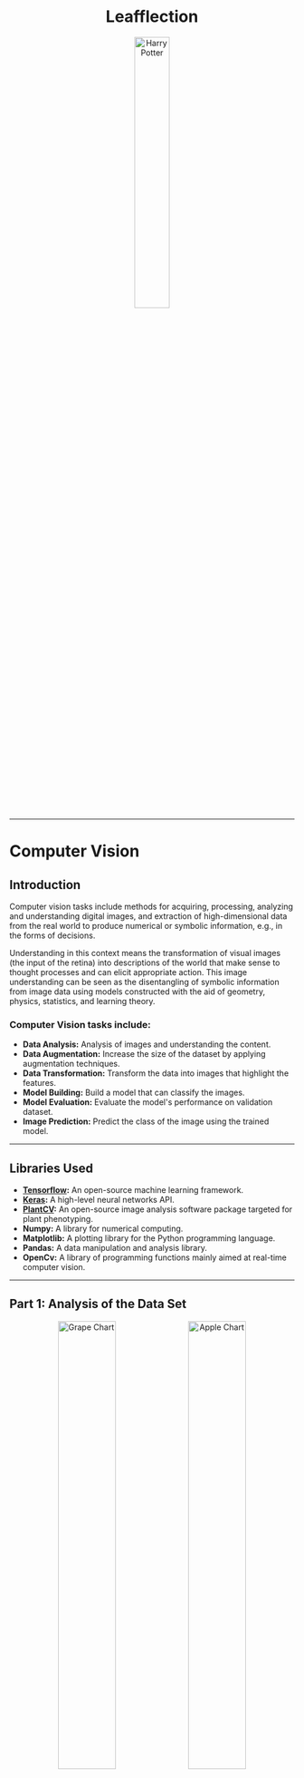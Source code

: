 <h1 align="center">Leafflection</h1>

<div align="center">
<img src="images/tree.png" alt="Harry Potter" width="35%">
</div>

---

# Computer Vision

## Introduction

Computer vision tasks include methods for acquiring,
processing, analyzing and understanding digital images,
and extraction of high-dimensional data from the real world
to produce numerical or symbolic information,
e.g., in the forms of decisions.

Understanding in this context means the transformation of visual images
(the input of the retina)
into descriptions of the world that make sense to thought processes and can
elicit appropriate action.
This image understanding can be seen as the disentangling of
symbolic information from image data
using models constructed with the aid of geometry,
physics, statistics, and learning theory.

### Computer Vision tasks include:

- **Data Analysis:** Analysis of images and understanding the content.
- **Data Augmentation:** Increase the size of the dataset by applying
  augmentation techniques.
- **Data Transformation:** Transform the data into images that highlight the
  features.
- **Model Building:** Build a model that can classify the images.
- **Model Evaluation:** Evaluate the model's performance on validation dataset.
- **Image Prediction:** Predict the class of the image using the trained model.

-------------------

## Libraries Used

- **[Tensorflow](https://tensorflow.org/guide/):** An open-source machine
  learning framework.
- **[Keras](https://keras.io/):** A high-level neural networks API.
- **[PlantCV](https://plantcv.readthedocs.io/en/stable/):** An open-source
  image analysis software package targeted for plant phenotyping.
- **Numpy:** A library for numerical computing.
- **Matplotlib:** A plotting library for the Python programming language.
- **Pandas:** A data manipulation and analysis library.
- **OpenCv:** A library of programming functions mainly aimed at real-time
  computer vision.

-------------------

## Part 1: Analysis of the Data Set

<div align="center">
  <img src="images/grape_chart.png" alt="Grape Chart" width="45%">
  <img src="images/apple_chart.png" alt="Apple Chart" width="45%">
</div>

### Instructions

Write a program named `distribution.py`
that takes as arguments a directory and
fetches images in its subdirectories.
This program, and therefore you, must then extract
and analyze/understand the data
set from the images.
The program should output pie charts and bar
charts for each plant type.
Your program must also retrieve the name of the directory
to name the chart’s colones accordingly.

### Example

```bash
python3 distribution.py --src leaves/
````

The program will walk through the directories and find the root directory.
It will then extract the subdirectory names and the images in them.
To analyze the data set, the program will output pie charts and bar charts
for each plant type.

-------------------

## Part 2: Data augmentation

Looking and the data set, you will notice that the images are not enough to
train a model. The data is not balanced, which could lead to overfitting.
To solve this problem, you will need to augment the data set. This is where
`augmentation.py` comes in. This program takes in a directory and applies
augmentation techniques to the images in the directory.

It automatically
detects the directory with the most images and augments the images in the
other directories to match the number of images in the directory with the most
images. Additionally, you can specify the number of images you want to augment.


<details>
<summary><strong>Click to view images</strong></summary>
<div align="center">
    <div style="display: inline-block; text-align: center; width: 20%;">
        <img src="images/augmented_gif.gif" alt="Original" width="100%">
        <div>Augmented Images created from a single image.</div>
    </div>
</div>
</details>


Above, you can see an example of an image going through different augmentation
techniques. The original image is top and center, and below are the augmented
versions of the image.

```bash
python3 augmentation.py --src leaves/
```

After balancing the data set, we check out the distribution of the data set
again. The data set is now balanced, and we can proceed to the next step.

<div align="center">
  <img src="images/grape_chart_balanced.png" alt="Grape Chart" width="45%">
  <img src="images/apple_chart_balanced.png" alt="Apple Chart" width="45%">
</div>


-------------------

## Part 3: Image Transformation

Next, we want to better understand the images in the data set. To achieve
this, we will transform the images to highlight the features in the images.

<details>
<summary><strong>Click to view images</strong></summary>

<div align="center">
    <div style="display: inline-block; text-align: center; width: 20%;">
        <img src="images/transformed_gif.gif" alt="Transformed" width="100%">
        <div>Transformed Images created from a single image.</div>
    </div>
</div>
<div align="center">
    <div style="display: inline-block; text-align: center; width: 20%;">
        <img src="images/transformed_histogram.png" alt="Histogram" width="100%">
        <div>Transformed Image Histogram</div>
    </div>
</div>

</details>

In total, we perform the following transformations:

- [Gaussian Blur](https://www.tutorialspoint.com/opencv/opencv_gaussian_blur.htm):
  A Gaussian blur is the result of blurring an image by a
  Gaussian function.
  It is a widely used effect in graphics software, typically
  to reduce image noise and reduce detail.
- [Disease Mask](https://www.tutorialspoint.com/how-to-mask-an-image-in-opencv-python):
  A mask is a binary image that is used to specify the pixels that
  should be analyzed. In our case we are using a mask to highlight the
  areas of the image that are affected by a disease.
- [ROI Objects](https://medium.com/swlh/roi-segmentation-contour-detection-and-image-thresholding-using-opencv-c0d2ea47b787):
  A region of interest (ROI) is a portion of an image that you want to
  filter or perform some operation on.
- [Analyze Objects](https://www.tutorialspoint.com/opencv/opencv_contour_features.htm):
  Analyzing objects in an image involves detecting the contours of the
  objects and extracting features like area, perimeter, and centroid.
- [Pseudolandmarks](https://www.tutorialspoint.com/opencv/opencv_contour_features.htm):
  Pseudolandmarks are points that are not actual landmarks but are
  used to represent the shape of an object.
  (Top, Center, Bottom)
- [Color Histogram](https://docs.opencv.org/4.x/d1/db7/tutorial_py_histogram_begins.html):
  A color histogram is a representation of the distribution of colors in an
  image.

These images help us understand the data set better and can be used to
improve the model's performance.

-------------------

## Part 4: Classification

### Training the Model

<div align="center">
  <img src="images/cnn_visualization.png" alt="CNN Model" width="100%">
</div>

In this part, we wrote a program named `train.py` that takes as parameter
a directory and fetches images in its subdirectories.
It must then increase/modify those images to learn the characteristics
of the diseases specified in the leaf.
Those learning must be saved and returned in a `.zip` that also includes
your increased/modified images.

Fortunately, we have already a couple programs that augmented and balance
the data set. We can now use the balanced data set to train the model.

```bash
python3 train.py --src leaves/
```

### Tensorflow - Keras Model

The model is a Convolutional Neural Network (CNN) that uses a series of
convolutional and pooling layers followed by fully connected layers for
image classification.

<details>
<summary><strong>Click to view model details</strong></summary>

```bash
Model: "sequential"
┏━━━━━━━━━━━━━━━━━━━━━━━━━━━━━━━━━━━━━━┳━━━━━━━━━━━━━━━━━━━━━━━━━━━━━┳━━━━━━━━━━━━━━━━━┓
┃ Layer (type)                         ┃ Output Shape                ┃         Param # ┃
┡━━━━━━━━━━━━━━━━━━━━━━━━━━━━━━━━━━━━━━╇━━━━━━━━━━━━━━━━━━━━━━━━━━━━━╇━━━━━━━━━━━━━━━━━┩
│ rescaling (Rescaling)                │ (None, 256, 256, 3)         │               0 │
├──────────────────────────────────────┼─────────────────────────────┼─────────────────┤
│ conv2d (Conv2D)                      │ (None, 256, 256, 16)        │             448 │
├──────────────────────────────────────┼─────────────────────────────┼─────────────────┤
│ max_pooling2d (MaxPooling2D)         │ (None, 128, 128, 16)        │               0 │
├──────────────────────────────────────┼─────────────────────────────┼─────────────────┤
│ conv2d_1 (Conv2D)                    │ (None, 128, 128, 32)        │           4,640 │
├──────────────────────────────────────┼─────────────────────────────┼─────────────────┤
│ max_pooling2d_1 (MaxPooling2D)       │ (None, 64, 64, 32)          │               0 │
├──────────────────────────────────────┼─────────────────────────────┼─────────────────┤
│ conv2d_2 (Conv2D)                    │ (None, 64, 64, 64)          │          18,496 │
├──────────────────────────────────────┼─────────────────────────────┼─────────────────┤
│ max_pooling2d_2 (MaxPooling2D)       │ (None, 32, 32, 64)          │               0 │
├──────────────────────────────────────┼─────────────────────────────┼─────────────────┤
│ conv2d_3 (Conv2D)                    │ (None, 32, 32, 128)         │          73,856 │
├──────────────────────────────────────┼─────────────────────────────┼─────────────────┤
│ max_pooling2d_3 (MaxPooling2D)       │ (None, 16, 16, 128)         │               0 │
├──────────────────────────────────────┼─────────────────────────────┼─────────────────┤
│ flatten (Flatten)                    │ (None, 32768)               │               0 │
├──────────────────────────────────────┼─────────────────────────────┼─────────────────┤
│ dense (Dense)                        │ (None, 128)                 │       4,194,432 │
├──────────────────────────────────────┼─────────────────────────────┼─────────────────┤
│ dropout (Dropout)                    │ (None, 128)                 │               0 │
├──────────────────────────────────────┼─────────────────────────────┼─────────────────┤
│ dense_1 (Dense)                      │ (None, 8)                   │           1,032 │
└──────────────────────────────────────┴─────────────────────────────┴─────────────────┘
 Total params: 12,878,714 (49.13 MB)
 Trainable params: 4,292,904 (16.38 MB)
 Non-trainable params: 0 (0.00 B)
 Optimizer params: 8,585,810 (32.75 MB)
```

-------------------

### Model Architecture Overview

Each layer of the model is explained in terms of its purpose,
output shape, and the number of parameters (`Param #`) it utilizes.

#### Layer-by-Layer Explanation

#### 1. Rescaling Layer (`rescaling`)

- **Purpose**: Normalize pixel values of input images to the range [0, 1].
    - **Output Shape**: `(None, 256, 256, 3)`
    - **Param #**: `0`
        - No trainable parameters; it's a preprocessing step.

#### 2. Convolutional Layer (`conv2d`)

- **Purpose**: Apply convolution operation with 16 filters.
    - **Output Shape**: `(None, 256, 256, 16)`
    - **Param #**: `448`
        - **Explanation**:
            - **Convolution**: This layer convolves (slides) 16 filters (small
              matrices) across the input image to produce 16 feature maps.
            - **Kernel Size**: The size of each filter matrix is `3x3`
              pixels (`kernel_size=3`), which determines the local input region
              to
              which each filter is applied.
            - **Activation Function (ReLU)**: Applies the ReLU (Rectified
              Linear
              Unit) activation function element-wise to introduce
              non-linearity.

#### 3. MaxPooling2D Layer (`max_pooling2d`)

- **Purpose**: Downsample representation by extracting maximum values.
    - **Output Shape**: `(None, 128, 128, 16)`
    - **Param #**: `0`
        - **Explanation**:
            - **Max Pooling**: Reduces the dimensionality of each feature map,
              retaining the most important information.
            - **Pool Size**: Defaults to a `2x2` window (`pool_size=(2, 2)`),
              halving the spatial dimensions (width and height).

#### 4. Convolutional Layer (`conv2d_1`)

- **Purpose**: Apply convolution operation with 32 filters.
    - **Output Shape**: `(None, 128, 128, 32)`
    - **Param #**: `4,640`
        - **Explanation**:
            - Builds upon the previous convolutional layer, extracting 32
              different
              features.

#### 5. MaxPooling2D Layer (`max_pooling2d_1`)

- **Purpose**: Downsample representation.
    - **Output Shape**: `(None, 61, 61, 32)`
    - **Param #**: `0`

#### 6. Dropout Layer (`dropout`)

- **Purpose**: Regularization to prevent overfitting by randomly setting a
  fraction of input units to zero.
    - **Output Shape**: `(None, 64, 64, 32)`
    - **Param #**: `0`

#### 7. Convolutional Layer (`conv2d_2`)

- **Purpose**: Apply convolution operation with 64 filters.
    - **Output Shape**: `(None, 64, 64, 64)`
    - **Param #**: `18,496`

#### 8. MaxPooling2D Layer (`max_pooling2d_2`)

- **Purpose**: Further downsample representation.
    - **Output Shape**: `(None, 32, 32, 64)`
    - **Param #**: `0`

#### 9. Convolutional Layer (`conv2d_3`)

- **Purpose**: Apply convolution operation with 128 filters.
    - **Output Shape**: `(None, 32, 32, 128)`
    - **Param #**: `73,856`

#### 10. MaxPooling2D Layer (`max_pooling2d_3`)

- **Purpose**: Further downsample representation.
    - **Output Shape**: `(None, 16, 16, 128)`
    - **Param #**: `0`

#### 11. Flatten Layer (`flatten`)

- **Purpose**: Convert 2D matrix into a vector.
    - **Output Shape**: `(None, 32,768)`
    - **Param #**: `0`

#### 12. Dense Layer (`dense`)

- **Purpose**: Fully connected layer with 128 neurons.
    - **Output Shape**: `(None, 128)`
    - **Param #**: `4,194,432`

#### 13. Dropout Layer (`dropout`)

- **Purpose**: Regularization to prevent overfitting.
    - **Output Shape**: `(None, 128)`
    - **Param #**: `0

#### 14. Dense Layer (`dense_1`)

- **Purpose**: Output layer with 8 neurons (equal to the number of classes).
    - **Output Shape**: `(None, 8)`
    - **Param #**: `1,032`

#### Total Parameters

- **Total params**: `12,878,714` (49.13 MB)
    - Total number of parameters in the model.
      These include weights, biases, and other learnable parameters
      such as Adam optimizer parameters.
    - **Trainable params**: `4,292,904` (16.38 MB)
        - Number of parameters that can be updated during training.
    - **Non-trainable params**: `0` (0.00 B
        - Number of parameters that are not updated during training.
          These include the parameters of the Rescaling layer.
    - **Optimizer params**: `8,585,810` (32.75 MB
        - Additional parameters used by the optimizer (Adam).

</details>

-------------------

### Summary

This CNN model uses a series of convolutional and pooling layers followed by
fully connected layers for image classification. Here's a breakdown of key
terms:

- **Convolutional Layer**: Applies filters to input images to extract features
  like edges and textures.
- **Max Pooling**: Reduces the spatial dimensions of each feature map, focusing
  on the most important features.
- **Kernel Size**: Specifies the size of the filter matrix used in
  convolutional layers.
- **Dropout**: Randomly drops a fraction of connections between layers during
  training to prevent overfitting.
- **Activation Function (ReLU)**: Introduces non-linearity to the model,
  allowing it to learn complex patterns in the data.

Understanding these components helps in designing effective neural networks for
tasks like image classification, improving both model accuracy and efficiency.

-------------------

### Training Results

<div align="center">
  <img src="images/model_v1_metrics.png" alt="Training Metrics" width="100%">
</div>

The model was trained for 10 epochs with a batch size of 32. The training
accuracy was 95%, and the validation accuracy was 96%. The training loss was
0.15, and the validation loss was 0.13.

### Model Evaluation

After training the model, we evaluate its performance on the test data set.
The model achieves an accuracy of 96% on the test data set, indicating that it
generalizes well to unseen data.

### Saving the Model

Once the model is trained and evaluated, it is saved as a `.zip` file along
with the split data set and augmented images. We save the validation data set
separately from the training data set to evaluate the model's performance.
Additionally, we save the labels and model architecture for future reference.

-------------------

## Part 5: Image Prediction

### Predicting the Class of an Image

Finally, we wrote a program named `predict.py` that takes as parameter an image
or a directory of images and predicts the class of the image using the trained
model.

```bash
python3 predict.py --src data/validation/Grape_healthy/image_(1).jpg
```

The program extracts the model and labels from the `.zip` file and uses them to
predict the class of the image. It then displays the image along with the
predicted class and the model's confidence in the prediction.

<div align="center">
  <img src="images/model_prediction.png" alt="Prediction" width="100%">
</div>

The model predicts the class of the image as `Grape_healthy` with a confidence
of 99.9%. Not too shabby!































